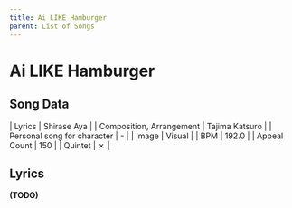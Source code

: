 ```yaml
---
title: Ai LIKE Hamburger
parent: List of Songs
---
```


# Ai LIKE Hamburger

## Song Data

| Lyrics | Shirase Aya |
| Composition, Arrangement | Tajima Katsuro |
| Personal song for character | - |
| Image | <span class="vi">Visual</span> |
| BPM | 192.0 |
| Appeal Count | 150 |
| Quintet | ✗ |

## Lyrics

**(TODO)**
